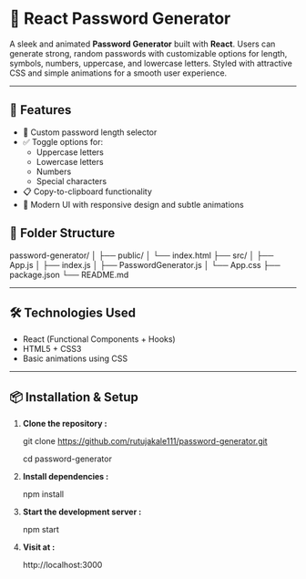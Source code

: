 # 🔐 React Password Generator

A sleek and animated **Password Generator** built with **React**. Users can generate strong, random passwords with customizable options for length, symbols, numbers, uppercase, and lowercase letters. Styled with attractive CSS and simple animations for a smooth user experience.

---

## 🚀 Features

- 🔢 Custom password length selector
- ✅ Toggle options for:
  - Uppercase letters
  - Lowercase letters
  - Numbers
  - Special characters
- 📋 Copy-to-clipboard functionality
- 🎨 Modern UI with responsive design and subtle animations

## 📁 Folder Structure
password-generator/
│
├── public/
│   └── index.html
├── src/
│   ├── App.js
│   ├── index.js
│   ├── PasswordGenerator.js
│   └── App.css
├── package.json
└── README.md 

---

## 🛠️ Technologies Used

- React (Functional Components + Hooks)
- HTML5 + CSS3
- Basic animations using CSS

---

## 📦 Installation & Setup

1. **Clone the repository :**
   
   git clone https://github.com/rutujakale111/password-generator.git
   
   cd password-generator
2. **Install dependencies :**
   
   npm install
3. **Start the development server :**
   
   npm start
4. **Visit at :**
   
   http://localhost:3000
